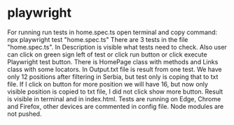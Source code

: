 # playwright

For running run tests in home.spec.ts open terminal and copy command:
 npx playwright test "home.spec.ts"
 There are 3 tests in the file "home.spec.ts". In Description is visible what tests need to check. Also user can click on green sign left of test or click run button or click execute Playwright test button. There is HomePage class with methods and Links class with some locators. In Output.txt file is result from one test. We have only 12 positions  after filtering in Serbia, but test only is coping that to txt file. If I click on button for more position we will have 16, but now only visible position is copied to txt file, I did not click show more button. Result is visible in terminal and in index.html. Tests are running on Edge, Chrome and Firefox, other devices are commented in config file. Node modules are not pushed.